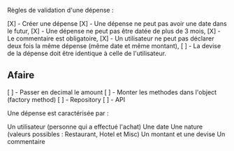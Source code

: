 Règles de validation d'une dépense :

[X] - Créer une dépense
[X] - Une dépense ne peut pas avoir une date dans le futur,
[X] - Une dépense ne peut pas être datée de plus de 3 mois,
[X] - Le commentaire est obligatoire,
[X] - Un utilisateur ne peut pas déclarer deux fois la même dépense (même date et même montant),
[ ] - La devise de la dépense doit être identique à celle de l'utilisateur.

## Afaire
[ ] - Passer en decimal le amount
[ ] - Monter les methodes dans l'object (factory method)
[ ] - Repository
[ ] - API

Une dépense est caractérisée par :

Un utilisateur (personne qui a effectué l'achat)
Une date
Une nature (valeurs possibles : Restaurant, Hotel et Misc)
Un montant et une devise
Un commentaire